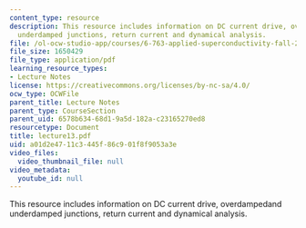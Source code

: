 ```yaml
---
content_type: resource
description: This resource includes information on DC current drive, overdampedand
  underdamped junctions, return current and dynamical analysis.
file: /ol-ocw-studio-app/courses/6-763-applied-superconductivity-fall-2005/a01d2e4711c3445f86c901f8f9053a3e_lecture13.pdf
file_size: 1650429
file_type: application/pdf
learning_resource_types:
- Lecture Notes
license: https://creativecommons.org/licenses/by-nc-sa/4.0/
ocw_type: OCWFile
parent_title: Lecture Notes
parent_type: CourseSection
parent_uid: 6578b634-68d1-9a5d-182a-c23165270ed8
resourcetype: Document
title: lecture13.pdf
uid: a01d2e47-11c3-445f-86c9-01f8f9053a3e
video_files:
  video_thumbnail_file: null
video_metadata:
  youtube_id: null
---
```

This resource includes information on DC current drive, overdampedand underdamped junctions, return current and dynamical analysis.